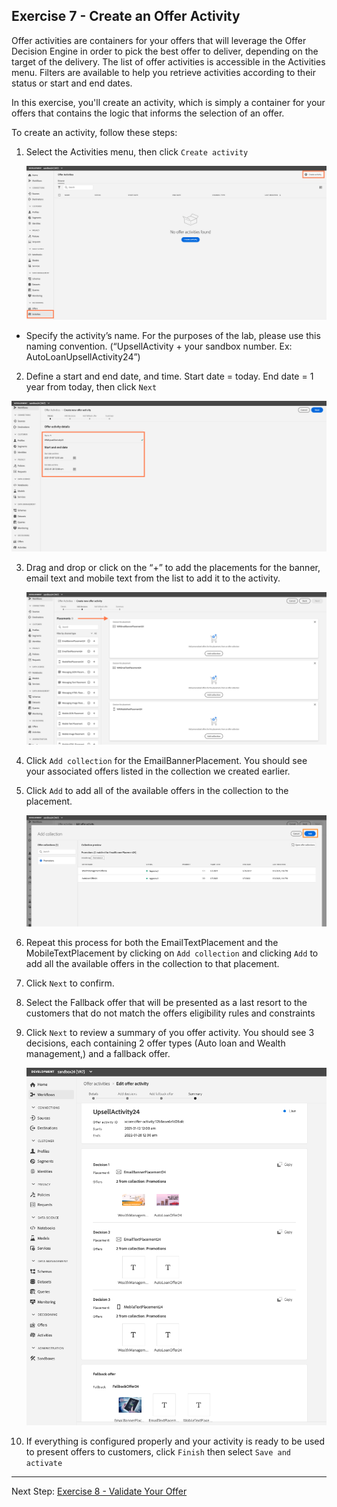 ## Exercise 7 - Create an Offer Activity

Offer activities are containers for your offers that will leverage the Offer Decision Engine in order to pick the best offer to deliver, depending on the target of the delivery.
The list of offer activities is accessible in the Activities menu. Filters are available to help you retrieve activities according to their status or start and end dates.

In this exercise, you'll create an activity, which is simply a container for your offers that contains the logic that informs the selection of an offer.

To create an activity, follow these steps:

1.	Select the Activities menu, then click `Create activity`

    ![Demo](images/createActivity.png)
    
  - Specify the activity’s name. For the purposes of the lab, please use this naming convention. (“UpsellActivity + your sandbox number. Ex: AutoLoanUpsellActivity24”)

2.	 Define a start and end date, and time. Start date = today. End date = 1 year from today, then click `Next`

![Demo](images/createActivity2.png)
    
3.	Drag and drop or click on the “+” to add the placements for the banner, email text and mobile text from the list to add it to the activity. 

    ![Demo](images/createActivity3.png) 
    
4.	Click `Add collection` for the EmailBannerPlacement. You should see your associated offers listed in the collection we created earlier.
5.	Click `Add` to add all of the available offers in the collection to the placement.

    ![Demo](images/createActivity5.png) 

6.	Repeat this process for both the EmailTextPlacement and the MobileTextPlacement by clicking on `Add collection` and clicking `Add` to add all the available offers in the collection to that placement.
7.	Click `Next` to confirm.
8.	Select the Fallback offer that will be presented as a last resort to the customers that do not match the offers eligibility rules and constraints
9.	Click `Next` to review a summary of you offer activity. You should see 3 decisions, each containing 2 offer types (Auto loan and Wealth management,) and a fallback offer.
 
    ![Demo](images/createActivitySummary.png) 
    
10.	If everything is configured properly and your activity is ready to be used to present offers to customers, click `Finish` then select `Save and activate`


 ---

Next Step: [Exercise 8 - Validate Your Offer ](Exercise8-ValidateOffer.md)
